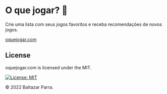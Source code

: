# O que jogar? 👾

Crie uma lista com seus jogos favoritos e receba recomendações de novos jogos.

[oquejogar.com](https://www.oquejogar.com/)

## License

oquejogar.com is licensed under the MIT.

[![License: MIT](https://img.shields.io/badge/License-MIT-yellow.svg)](https://opensource.org/licenses/MIT)

© 2022 Baltazar Parra.
